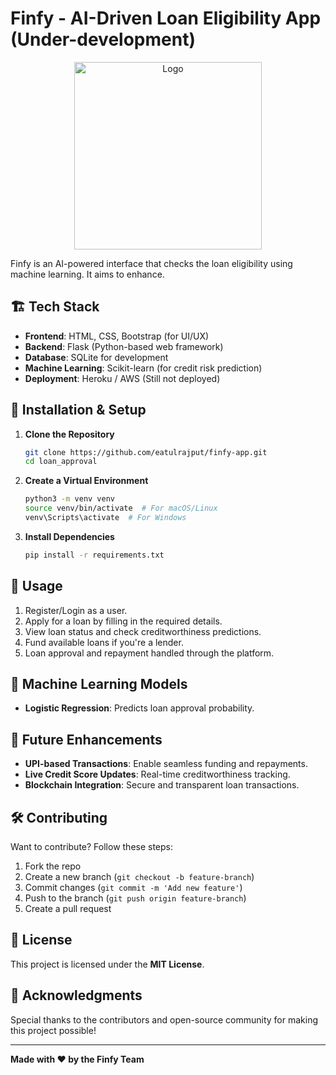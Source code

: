 # Finfy - AI-Driven Loan Eligibility App (Under-development)

<p align="center">
  <img src="https://github.com/user-attachments/assets/8021a279-1fcc-4fcb-9215-dfe11dace72b" alt="Logo" width="300">
</p>

Finfy is an AI-powered interface that checks the loan eligibility using machine learning. It aims to enhance.

## 🏗️ Tech Stack
- **Frontend**: HTML, CSS, Bootstrap (for UI/UX)
- **Backend**: Flask (Python-based web framework)
- **Database**: SQLite for development
- **Machine Learning**: Scikit-learn (for credit risk prediction)
- **Deployment**: Heroku / AWS (Still not deployed)

## 🔧 Installation & Setup

1. **Clone the Repository**
   ```sh
   git clone https://github.com/eatulrajput/finfy-app.git
   cd loan_approval
   ```
2. **Create a Virtual Environment**
   ```sh
   python3 -m venv venv
   source venv/bin/activate  # For macOS/Linux
   venv\Scripts\activate  # For Windows
   ```
3. **Install Dependencies**
   ```sh
   pip install -r requirements.txt
   ```

## 📌 Usage
1. Register/Login as a user.
2. Apply for a loan by filling in the required details.
3. View loan status and check creditworthiness predictions.
4. Fund available loans if you're a lender.
5. Loan approval and repayment handled through the platform.

## 🤖 Machine Learning Models
- **Logistic Regression**: Predicts loan approval probability.

## 🚀 Future Enhancements
- **UPI-based Transactions**: Enable seamless funding and repayments.
- **Live Credit Score Updates**: Real-time creditworthiness tracking.
- **Blockchain Integration**: Secure and transparent loan transactions.

## 🛠️ Contributing
Want to contribute? Follow these steps:
1. Fork the repo
2. Create a new branch (`git checkout -b feature-branch`)
3. Commit changes (`git commit -m 'Add new feature'`)
4. Push to the branch (`git push origin feature-branch`)
5. Create a pull request

## 📜 License
This project is licensed under the **MIT License**.

## 🙌 Acknowledgments
Special thanks to the contributors and open-source community for making this project possible!

---
**Made with ❤️ by the Finfy Team**

